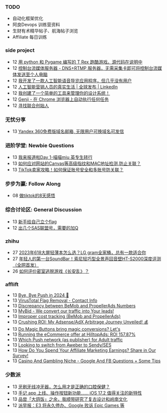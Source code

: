 ### TODO
-  自动化框架优化
-  阿良Devops 训练营资料
-  生财有术精华帖子、航海帖子浏览
-  Affiliate 每日训练

### side project
<!-- sideproject:START -->
-  12 [用 python 和 Pygame 编写的 T Rex 跑酷游戏。源代码在说明中](https://www.youtube.com/watch?v=pZySIXSelCA)
-  12 [控制台流媒体服务器 - DNS+RTMP 服务器，无需采集卡即可将控制台流媒体发送至个人电脑](https://github.com/Aioros/console-streaming-server)
-  12 [我开发了一款人工智能语音导览应用程序，但几乎没有用户](https://www.reddit.com/r/SideProject/comments/18gpp0e/ive_built_an_ai_audio_tour_app_but_have_almost_no/)
-  12 [人工智能营销人员的真实生活 | 全球发布 | LinkedIn](https://www.linkedin.com/events/thereallivesofaimarketers-world7139962345484701696/theater/)
-  12 [我创建了一个简单的工具来管理你的设计系统！](https://www.reddit.com/r/SideProject/comments/18godf0/i_built_a_simple_tool_to_manage_your_design/)
-  12 [Genji - 在 Chrome 浏览器上自动执行任何任务](https://old.reddit.com/r/SideProject/comments/18gnc5i/genji_automate_any_task_on_chrome/)
-  12 [寻找联合创始人](https://www.reddit.com/r/SideProject/comments/18gm9a9/looking_for_a_cofounder/)<!-- sideproject:END -->


### 无忧分享
<!-- ruyo:START -->
-  13 [Yandex 360免费版域名邮箱, 无限用户可换域名可发信](https://51.ruyo.net/18565.html)<!-- ruyo:END -->

### 进阶学堂: Newbie Questions
<!-- advertcn1:START -->
-  13 [我来报道啦Day 1-喵喵miu  英专生转行](https://www.advertcn.com/thread-113291-1-1.html)
-  13 [如何应对网站的Canvas等高级指纹和MAC地址检测,防止关联？](https://www.advertcn.com/thread-113288-1-1.html)
-  13 [TikTok卖家攻略！如何保证账号安全和多账号防关联？](https://www.advertcn.com/thread-113287-1-1.html)<!-- advertcn1:END -->

### 步步为赢: Follow Along
<!-- advertcn2:START -->
-  08 [做tiktok的8天感悟](https://www.advertcn.com/thread-113232-1-1.html)<!-- advertcn2:END -->

### 综合讨论区: General Discussion
<!-- advertcn3:START -->
-  13 [新手给自己立个flag](https://www.advertcn.com/thread-113293-1-1.html)
-  12 [出几个SAS联盟号，需要的加Q](https://www.advertcn.com/thread-113284-1-1.html)<!-- advertcn3:END -->


### zhihu
<!-- zhihu:START -->
-  27 [2023年618大屏轻薄本怎么选？LG gram全家桶，总有一款适合你](http://zhuanlan.zhihu.com/p/632641888?utm_campaign=rss&utm_medium=rss&utm_source=rss&utm_content=title)
-  27 [年轻人的第一台SoundBar！索尼轻巧型全景声回音壁HT-S2000深度评测（全网首发）](http://zhuanlan.zhihu.com/p/630990296?utm_campaign=rss&utm_medium=rss&utm_source=rss&utm_content=title)
-  26 [如何评价密室逃脱游戏《长安乱》？](http://www.zhihu.com/question/563950552/answer/3045961312?utm_campaign=rss&utm_medium=rss&utm_source=rss&utm_content=title)<!-- zhihu:END -->

### afflift
<!-- afflift:START -->
-  13 [Bye, Bye Push in 2024 🫡](https://afflift.com/f/threads/bye-bye-push-in-2024-%F0%9F%AB%A1.12258/)
-  13 [VirusTotal Flag Removal - Contact Info](https://afflift.com/f/threads/virustotal-flag-removal-contact-info.11437/)
-  13 [Discrepancy between BeMob and PropellerAds Numbers](https://afflift.com/f/threads/discrepancy-between-bemob-and-propellerads-numbers.12253/)
-  13 [MyBid - We convert our traffic into Your leads!](https://afflift.com/f/threads/mybid-we-convert-our-traffic-into-your-leads.9262/)
-  13 [Improper cost tracking &lpar;BeMob and PropellerAds&rpar;](https://afflift.com/f/threads/improper-cost-tracking-bemob-and-propellerads.11598/)
-  13 [Crushing ROI: My Adsense/AdX Arbitrage Journey Unveiled! 💰](https://afflift.com/f/threads/crushing-roi-my-adsense-adx-arbitrage-journey-unveiled-%F0%9F%92%B0.12228/)
-  13 [Do Magic Buttons bring magic conversions? Let&#39;s](https://afflift.com/f/threads/do-magic-buttons-bring-magic-conversions-lets.12261/)
-  13 [Running the eCommerce offer at HilltopAds: ROI 157,87%](https://afflift.com/f/threads/running-the-ecommerce-offer-at-hilltopads-roi-157-87.12262/)
-  13 [Which Push network &lpar;as publisher&rpar; for Adult traffic](https://afflift.com/f/threads/which-push-network-as-publisher-for-adult-traffic.12254/)
-  13 [Looking to switch from Aweber to Sendy/SES](https://afflift.com/f/threads/looking-to-switch-from-aweber-to-sendy-ses.12260/)
-  13 [How Do You Spend Your Affiliate Marketing Earnings? Share in Our Survey!](https://afflift.com/f/threads/how-do-you-spend-your-affiliate-marketing-earnings-share-in-our-survey.12252/)
-  13 [Casino And Gambling Niche - Google And FB Questions + Some Tips](https://afflift.com/f/threads/casino-and-gambling-niche-google-and-fb-questions-some-tips.12250/)<!-- afflift:END -->

### 少数派
<!-- sspai:START -->
-  13 [牙刷牙线冲牙器，怎么用才是正确的口腔保健？](https://sspai.com/post/85039)
-  13 [手记 app 上线、操作按钮新功能…… iOS 17.2 值得关注的新特性](https://sspai.com/post/85032)
-  13 [品尝「大鸽饭」之余，我顺带研究了复古设计和岭南文化](https://sspai.com/post/84928)
-  12 [派早报：E3 将永久停办、Google 败诉 Epic Games 等](https://sspai.com/post/85034)<!-- sspai:END -->
